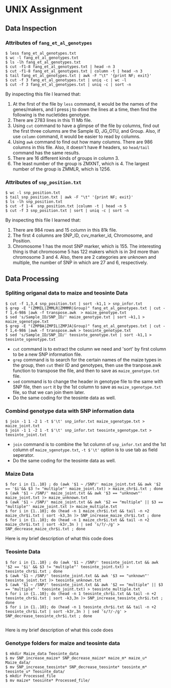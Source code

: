 # UNIX Assignment

## Data Inspection

### Attributes of `fang_et_al_genotypes`

```
$ less fang_et_al_genotypes.txt
$ wc -l fang_et_al_genotypes.txt
$ ls -lh fang_et_al_genotypes.txt
$ cut -f1-8 fang_et_al_genotypes.txt | head -n 3
$ cut -f1-8 fang_et_al_genotypes.txt | column -t | head -n 3
$ tail fang_et_al_genotypes.txt | awk -F "\t" '{print NF; exit}'
$ cut -f 3 fang_et_al_genotypes.txt | uniq -c | wc -l
$ cut -f 3 fang_et_al_genotypes.txt | uniq -c | sort -n

```

By inspecting this file I learned that:

1. At the first of the file by `less` command, it would be the names of the genes/makers, and I press j to down the lines at a time, then find the following is the nucletides genotype. 
2. There are 2783 lines in this 11 Mb file. 
3. Using `cut` command to have a glimpse of the file by columns, find out the first three columns are the Sample ID, JG_OTU, and Group. Also, if use `column` command, it would be easier to read by columns.
4. Using `awk` command to find out how many columns. There are 986 columns in this file. Also, it doesn't have # headers, so `head/tail` command has the same results.
5. There are 16 different kinds of groups in column 3.
6. The least number of the group is ZMXNT, which is 4. The largest number of the group is ZMMLR, which is 1256.


### Attributes of `snp_position.txt`

```
$ wc -l snp_position.txt
$ tail snp_position.txt | awk -F "\t" '{print NF; exit}'
$ ls -lh snp_position.txt
$ cut -f 1-4  snp_position.txt |column -t | head -n 5
$ cut -f 3 snp_position.txt | sort | uniq -c | sort -n

```

By inspecting this file I learned that:

1. There are 984 rows and 15 column in this 81k file.
2. The first 4 columns are SNP_ID, cvv_marker_id, Chromosome, and Position.
3. Chromosome 1 has the most SNP marker, which is 155. The interesting thing is that chromosome 5 has 122 makers which is in 3rd more than chromosome 3 and 4. Also, there are 2 categories are unknown and multiple, the number of SNP in which are 27 and 6, respectively.




## Data Processing

### Spliting origanal data to maize and teosinte Data
```
$ cut -f 1,3,4 snp_position.txt | sort -k1,1 > snp_infor.txt
$ grep -E "(ZMMIL|ZMMLR|ZMMMR|Group)" fang_et_al_genotypes.txt | cut -f 1,4-986 |awk -f transpose.awk  > maize_genotype.txt
$ sed 's/Sample_ID/SNP_ID/' maize_genotype.txt | sort –k1,1 > maize_sgenotype.txt
$ grep -E "(ZMPBA|ZMPIL|ZMPJA|Group)" fang_et_al_genotypes.txt | cut -f 1,4-986 |awk -f transpose.awk > teosinte_genotype.txt  
$ sed 's/Sample_ID/SNP_ID/' teosinte_genotype.txt | sort -k1,1 > teosinte_sgenotype.txt
```
* `cut` command is to extract the column we need and 'sort' by first column to be a new SNP information file.
* `grep` command is to search for the certain names of the maize types in the group, then `cut` their ID and genotypes, then use the tranpose.awk function to transpose the file, and then to save as `maize_genotype.txt` file.
* `sed` command is to change the header in genotype file to the same with SNP file, then `sort` it by the 1st column to save as `maize_sgenotype.txt` file, so that we can join them later.
* Do the same coding for the teosinte data as well. 


### Combind genotype data with SNP information data

```
$ join -1 1 -2 1 -t $'\t' snp_infor.txt maize_sgenotype.txt > maize_joint.txt
$ join -1 1 -2 1 -t $'\t' snp_infor.txt teosinte_sgenotype.txt > teosinte_joint.txt
```
* `join` command is to combine the 1st column of `snp_infor.txt` and the 1st column of `maize_sgenotype.txt`, `-t $'\t'` option is to use tab as field seperator.
* Do the same coding for the teosinte data as well.


### Maize Data

```
$ for i in {1..10} ; do (awk '$1 ~ /SNP/' maize_joint.txt && awk '$2 == '$i'&& $3 != "multiple"' maize_joint.txt) > maize_chr$i.txt ; done
$ (awk '$1 ~ /SNP/' maize_joint.txt && awk '$3 == "unknown"' maize_joint.txt )> maize_unknown.txt
$ (awk '$1 ~ /SNP/' maize_joint.txt && awk '$2 == "multiple" || $3 == "multiple"' maize_joint.txt )> maize_multiple.txt
$ for i in {1..10}; do (head -n 1 maize_chr$i.txt && tail -n +2 maize_chr$i.txt | sort -k3,3n )> SNP_increase_maize_chr$i.txt ; done
$ for i in {1..10}; do (head -n 1 maize_chr$i.txt && tail -n +2 maize_chr$i.txt | sort -k3r,3n ) | sed 's/?/-/g' > SNP_decrease_maize_chr$i.txt ; done

```

Here is my brief description of what this code does


### Teosinte Data

```
$ for i in {1..10} ; do (awk '$1 ~ /SNP/' teosinte_joint.txt && awk '$2 == '$i' && $3 != "multiple"' teosinte_joint.txt) > teosinte_chr$i.txt ; done
$ (awk '$1 ~ /SNP/' teosinte_joint.txt && awk '$3 == "unknown"' teosinte_joint.txt )> teosinte_unknown.txt
$ (awk '$1 ~ /SNP/' teosinte_joint.txt && awk '$2 == "multiple" || $3 == "multiple" ' teosinte_joint.txt) > teosinte_multiple.txt
$ for i in {1..10}; do (head -n 1 teosinte_chr$i.txt && tail -n +2 teosinte_chr$i.txt | sort -k3,3n )> SNP_increase_teosinte_chr$i.txt ; done
$ for i in {1..10}; do (head -n 1 teosinte_chr$i.txt && tail -n +2 teosinte_chr$i.txt | sort -k3r,3n ) | sed 's/?/-/g' > SNP_decrease_teosinte_chr$i.txt ; done


```

Here is my brief description of what this code does



### Genotype folders for maize and teosinte data

```
$ mkdir Maize_data Teosinte_data
$ mv SNP_increase_maize* SNP_decrease_maize* maize_m* maize_u* Maize_data/
$ mv SNP_increase_teosinte* SNP_decrease_teosinte* teosinte_m* teosinte_u* Teosinte_data/
$ mkdir Processed_file
$ mv maize* teosinte* Processed_file/

```
